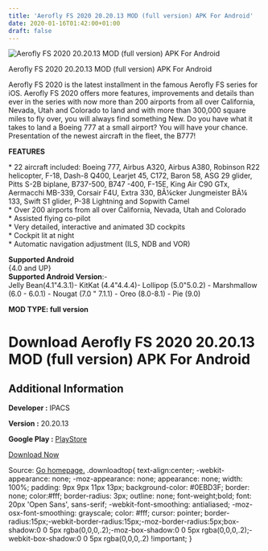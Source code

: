 ```yaml
---
title: 'Aerofly FS 2020 20.20.13 MOD (full version) APK For Android'
date: 2020-01-16T01:42:00+01:00
draft: false
---
```


![Aerofly FS 2020 20.20.13 MOD (full version) APK For Android](https://i1.wp.com/apkhome.net/wp-content/uploads/2020/01/Aerofly-FS-2020-20.20.13-MOD-full-version.png "Aerofly FS 2020 20.20.13 MOD (full version) APK For Android")

  

Aerofly FS 2020 20.20.13 MOD (full version) APK For Android

Aerofly FS 2020 is the latest installment in the famous Aerofly FS series for iOS. Aerofly FS 2020 offers more features, improvements and details than ever in the series with now more than 200 airports from all over California, Nevada, Utah and Colorado to land and with more than 300,000 square miles to fly over, you will always find something New. Do you have what it takes to land a Boeing 777 at a small airport? You will have your chance. Presentation of the newest aircraft in the fleet, the B777!

**FEATURES**

\* 22 aircraft included: Boeing 777, Airbus A320, Airbus A380, Robinson R22 helicopter, F-18, Dash-8 Q400, Learjet 45, C172, Baron 58, ASG 29 glider, Pitts S-2B biplane, B737-500, B747 -400, F-15E, King Air C90 GTx, Aermacchi MB-339, Corsair F4U, Extra 330, BÃ¼cker Jungmeister BÃ¼ 133, Swift S1 glider, P-38 Lightning and Sopwith Camel  
\* Over 200 airports from all over California, Nevada, Utah and Colorado  
\* Assisted flying co-pilot  
\* Very detailed, interactive and animated 3D cockpits  
\* Cockpit lit at night  
\* Automatic navigation adjustment (ILS, NDB and VOR)

**Supported Android**  
{4.0 and UP}  
**Supported Android Version**:-  
Jelly Bean(4.1"4.3.1)- KitKat (4.4"4.4.4)- Lollipop (5.0"5.0.2) - Marshmallow (6.0 - 6.0.1) - Nougat (7.0 " 7.1.1) - Oreo (8.0-8.1) - Pie (9.0)

**MOD TYPE: full version**

Download Aerofly FS 2020 20.20.13 MOD (full version) APK For Android
====================================================================

Additional Information
----------------------

**Developer :** IPACS

**Version :** 20.20.13

**Google Play :** [PlayStore](https://play.google.com/store/apps/details?id=com.aerofly.aeroflyfs2020)

  

[Download Now](https://store4app.co/post/aerofly-fs-2020-20-20-13-mod-full-version-apk-for-android_1579107820)

  
Source: [Go homepage.](https://store4app.co/post/aerofly-fs-2020-20-20-13-mod-full-version-apk-for-android_1579107820) .downloadtop{ text-align:center; -webkit-appearance: none; -moz-appearance: none; appearance: none; width: 100%; padding: 9px 9px 11px 13px; background-color: #0EBD3F; border: none; color:#fff; border-radius: 3px; outline: none; font-weight;bold; font: 20px 'Open Sans', sans-serif; -webkit-font-smoothing: antialiased; -moz-osx-font-smoothing: grayscale; color: #fff; cursor: pointer; border-radius:15px;-webkit-border-radius:15px;-moz-border-radius:5px;box-shadow:0 0 5px rgba(0,0,0,.2);-moz-box-shadow:0 0 5px rgba(0,0,0,.2);-webkit-box-shadow:0 0 5px rgba(0,0,0,.2) !important; }